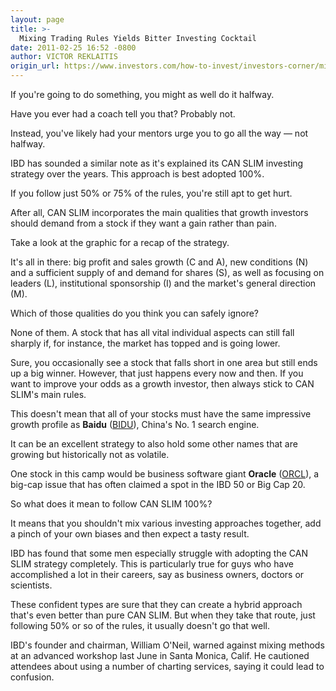 ```yaml
---
layout: page
title: >-
  Mixing Trading Rules Yields Bitter Investing Cocktail
date: 2011-02-25 16:52 -0800
author: VICTOR REKLAITIS
origin_url: https://www.investors.com/how-to-invest/investors-corner/mixing-trading-rules-yields-bitter-investing-cocktail/
---
```


If you're going to do something, you might as well do it halfway.

Have you ever had a coach tell you that? Probably not.

Instead, you've likely had your mentors urge you to go all the way — not halfway.

IBD has sounded a similar note as it's explained its CAN SLIM investing strategy over the years. This approach is best adopted 100%.

If you follow just 50% or 75% of the rules, you're still apt to get hurt.

After all, CAN SLIM incorporates the main qualities that growth investors should demand from a stock if they want a gain rather than pain.

Take a look at the graphic for a recap of the strategy.

It's all in there: big profit and sales growth (C and A), new conditions (N) and a sufficient supply of and demand for shares (S), as well as focusing on leaders (L), institutional sponsorship (I) and the market's general direction (M).

Which of those qualities do you think you can safely ignore?

None of them. A stock that has all vital individual aspects can still fall sharply if, for instance, the market has topped and is going lower.

Sure, you occasionally see a stock that falls short in one area but still ends up a big winner. However, that just happens every now and then. If you want to improve your odds as a growth investor, then always stick to CAN SLIM's main rules.

This doesn't mean that all of your stocks must have the same impressive growth profile as **Baidu** ([BIDU](https://research.investors.com/quote.aspx?symbol=BIDU)), China's No. 1 search engine.

It can be an excellent strategy to also hold some other names that are growing but historically not as volatile.

One stock in this camp would be business software giant **Oracle** ([ORCL](https://research.investors.com/quote.aspx?symbol=ORCL)), a big-cap issue that has often claimed a spot in the IBD 50 or Big Cap 20.

So what does it mean to follow CAN SLIM 100%?

It means that you shouldn't mix various investing approaches together, add a pinch of your own biases and then expect a tasty result.

IBD has found that some men especially struggle with adopting the CAN SLIM strategy completely. This is particularly true for guys who have accomplished a lot in their careers, say as business owners, doctors or scientists.

These confident types are sure that they can create a hybrid approach that's even better than pure CAN SLIM. But when they take that route, just following 50% or so of the rules, it usually doesn't go that well.

IBD's founder and chairman, William O'Neil, warned against mixing methods at an advanced workshop last June in Santa Monica, Calif. He cautioned attendees about using a number of charting services, saying it could lead to confusion.
